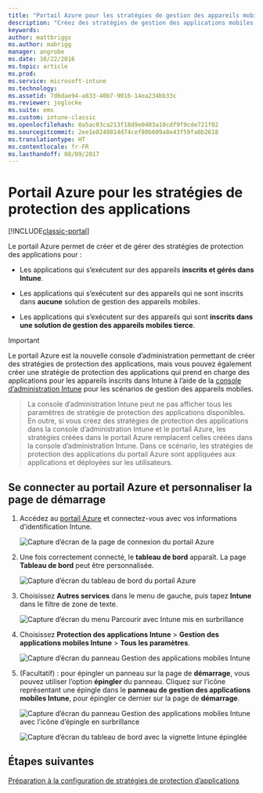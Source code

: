 ```yaml
---
title: "Portail Azure pour les stratégies de gestion des appareils mobiles"
description: "Créez des stratégies de gestion des applications mobiles à l’aide du portail Azure. Les stratégies que vous créez ici sont applicables aux appareils, qu’ils soient inscrits à Intune ou non."
keywords: 
author: mattbriggs
ms.author: mabrigg
manager: angrobe
ms.date: 10/22/2016
ms.topic: article
ms.prod: 
ms.service: microsoft-intune
ms.technology: 
ms.assetid: 7d6dae94-a833-40b7-9016-14ea234bb33c
ms.reviewer: joglocke
ms.suite: ems
ms.custom: intune-classic
ms.openlocfilehash: 0a5ac03ca213f18d9e0403a10cdf9f9cde721f02
ms.sourcegitcommit: 2ee1e8248814d74cef80b609a8e43f59fa0b2618
ms.translationtype: HT
ms.contentlocale: fr-FR
ms.lasthandoff: 08/09/2017
---
```

# <a name="azure-portal-for-intune-app-protection-policies"></a>Portail Azure pour les stratégies de protection des applications

[!INCLUDE[classic-portal](../includes/classic-portal.md)]

Le portail Azure permet de créer et de gérer des stratégies de protection des applications pour :

- Les applications qui s’exécutent sur des appareils **inscrits et gérés dans Intune**.

- Les applications qui s’exécutent sur des appareils qui ne sont inscrits dans **aucune** solution de gestion des appareils mobiles.
- Les applications qui s’exécutent sur des appareils qui sont **inscrits dans une solution de gestion des appareils mobiles tierce**.

>[!IMPORTANT]
> Le portail Azure est la nouvelle console d’administration permettant de créer des stratégies de protection des applications, mais vous pouvez également créer une stratégie de protection des applications qui prend en charge des applications pour les appareils inscrits dans Intune à l’aide de la [console d’administration Intune](configure-and-deploy-mobile-application-management-policies-in-the-microsoft-intune-console.md) pour les scénarios de gestion des appareils mobiles.

> La console d’administration Intune peut ne pas afficher tous les paramètres de stratégie de protection des applications disponibles. En outre, si vous créez des stratégies de protection des applications dans la console d’administration Intune et le portail Azure, les stratégies créées dans le portail Azure remplacent celles créées dans la console d’administration Intune. Dans ce scénario, les stratégies de protection des applications du portail Azure sont appliquées aux applications et déployées sur les utilisateurs.


## <a name="sign-in-to-the-azure-portal-and-customize-your-start-page"></a>Se connecter au portail Azure et personnaliser la page de démarrage

1.  Accédez au [portail Azure](https://portal.azure.com) et connectez-vous avec vos informations d’identification Intune.

    ![Capture d’écran de la page de connexion du portail Azure](../media/AppManagement/AzurePortal_MAMSigninPage.png)

2.  Une fois correctement connecté, le **tableau de bord** apparaît. La page **Tableau de bord** peut être personnalisée.

    ![Capture d’écran du tableau de bord du portail Azure](../media/AppManagement/AzurePortal_MAMStartboard_NoMAM.png)

3.  Choisissez **Autres services** dans le menu de gauche, puis tapez **Intune** dans le filtre de zone de texte.

    ![Capture d’écran du menu Parcourir avec Intune mis en surbrillance](../media/AppManagement/MAM-Azure-Portal-1.png)

4.  Choisissez **Protection des applications Intune** > **Gestion des applications mobiles Intune** > **Tous les paramètres**.

    ![Capture d’écran du panneau Gestion des applications mobiles Intune](../media/AppManagement/MAM-Azure-Portal-2.png)

5. (Facultatif) : pour épingler un panneau sur la page de **démarrage**, vous pouvez utiliser l’option **épingler** du panneau. Cliquez sur l’icône représentant une épingle dans le **panneau de gestion des applications mobiles Intune**, pour épingler ce dernier sur la page de **démarrage**.

    ![Capture d’écran du panneau Gestion des applications mobiles Intune avec l’icône d’épingle en surbrillance](../media/AppManagement/AzurePortal_MAM_PinBladeAction.png)

    ![Capture d’écran du tableau de bord avec la vignette Intune épinglée](../media/AppManagement/AzurePortal_MAM_Startboard_withMAM.png)

## <a name="next-steps"></a>Étapes suivantes
[Préparation à la configuration de stratégies de protection d’applications](get-ready-to-configure-mobile-app-management-policies-with-microsoft-intune.md)
